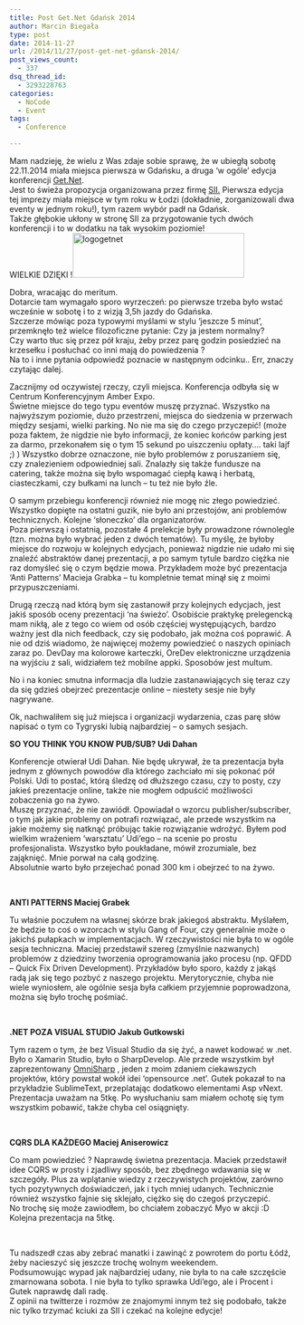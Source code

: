```yaml
---
title: Post Get.Net Gdańsk 2014
author: Marcin Biegała
type: post
date: 2014-11-27
url: /2014/11/27/post-get-net-gdansk-2014/
post_views_count:
  - 337
dsq_thread_id:
  - 3293228763
categories:
  - NoCode
  - Event
tags:
  - Conference

---
```

Mam nadzieję, że wielu z Was zdaje sobie sprawę, że w ubiegłą sobotę 22.11.2014 miała miejsca pierwsza w Gdańsku, a druga &#8216;w ogóle&#8217; edycja konferencji <a title="Konferencja Get.Net" href="http://konferencjaget.net/" target="_blank">Get.Net</a>.  
Jest to świeża propozycja organizowana przez firmę <a title="SII" href="http://pl.sii.eu/pl/" target="_blank">SII.</a> Pierwsza edycja tej imprezy miała miejsce w tym roku w Łodzi (dokładnie, zorganizowali dwa eventy w jednym roku!), tym razem wybór padł na Gdańsk.  
Także głębokie ukłony w stronę SII za przygotowanie tych dwóch konferencji i to w dodatku na tak wysokim poziomie!  
WIELKIE DZIĘKI !<img class="alignright wp-image-261 size-full" src="https://blog.biegala.net/wp-content/uploads/2014/11/logogetnet.png" alt="logogetnet" width="303" height="79" srcset="https://blog.biegala.net/wp-content/uploads/2014/11/logogetnet-300x78.png 300w, https://blog.biegala.net/wp-content/uploads/2014/11/logogetnet.png 303w" sizes="(max-width: 303px) 100vw, 303px" />

Dobra, wracając do meritum.  
Dotarcie tam wymagało sporo wyrzeczeń: po pierwsze trzeba było wstać wcześnie w sobotę i to z wizją 3,5h jazdy do Gdańska.  
Szczerze mówiąc poza typowymi myślami w stylu &#8216;jeszcze 5 minut&#8217;, przemknęło też wielce filozoficzne pytanie: Czy ja jestem normalny?  
Czy warto tłuc się przez pół kraju, żeby przez parę godzin posiedzieć na krzesełku i posłuchać co inni mają do powiedzenia ?  
Na to i inne pytania odpowiedź poznacie w następnym odcinku.. Err, znaczy czytając dalej.<!--more-->

Zacznijmy od oczywistej rzeczy, czyli miejsca. Konferencja odbyła się w Centrum Konferencyjnym Amber Expo.  
Świetne miejsce do tego typu eventów muszę przyznać. Wszystko na najwyższym poziomie, dużo przestrzeni, miejsca do siedzenia w przerwach między sesjami, wielki parking. No nie ma się do czego przyczepić! (może poza faktem, że nigdzie nie było informacji, że koniec końców parking jest za darmo, przekonałem się o tym 15 sekund po uiszczeniu opłaty&#8230;. taki lajf ;) ) Wszystko dobrze oznaczone, nie było problemów z poruszaniem się, czy znalezieniem odpowiedniej sali. Znalazły się także fundusze na catering, także można się było wspomagać ciepłą kawą i herbatą, ciasteczkami, czy bułkami na lunch &#8211; tu też nie było źle.

O samym przebiegu konferencji również nie mogę nic złego powiedzieć. Wszystko dopięte na ostatni guzik, nie było ani przestojów, ani problemów technicznych. Kolejne &#8216;słoneczko&#8217; dla organizatorów.  
Poza pierwszą i ostatnią, pozostałe 4 prelekcje były prowadzone równolegle (tzn. można było wybrać jeden z dwóch tematów). Tu myślę, że byłoby miejsce do rozwoju w kolejnych edycjach, ponieważ nigdzie nie udało mi się znaleźć abstraktów danej prezentacji, a po samym tytule bardzo ciężka nie raz domyśleć się o czym będzie mowa. Przykładem może być prezentacja &#8216;Anti Patterns&#8217; Macieja Grabka &#8211; tu kompletnie temat minął się z moimi przypuszczeniami.

Drugą rzeczą nad którą bym się zastanowił przy kolejnych edycjach, jest jakiś sposób oceny prezentacji &#8216;na świeżo&#8217;. Osobiście praktykę prelegencką mam nikłą, ale z tego co wiem od osób częściej występujących, bardzo ważny jest dla nich feedback, czy się podobało, jak można coś poprawić. A nie od dziś wiadomo, że najwięcej możemy powiedzieć o naszych opiniach zaraz po. DevDay ma kolorowe karteczki, OreDev elektroniczne urządzenia na wyjściu z sali, widziałem też mobilne appki. Sposobów jest multum.

No i na koniec smutna informacja dla ludzie zastanawiających się teraz czy da się gdzieś obejrzeć prezentacje online &#8211; niestety sesje nie były nagrywane.

Ok, nachwaliłem się już miejsca i organizacji wydarzenia, czas parę słów napisać o tym co Tygryski lubią najbardziej &#8211; o samych sesjach.

**SO YOU THINK YOU KNOW PUB/SUB? Udi Dahan**

Konferencje otwierał Udi Dahan. Nie będę ukrywał, że ta prezentacja była jednym z głównych powodów dla którego zachciało mi się pokonać pół Polski. Udi to postać, którą śledzę od dłuższego czasu, czy to posty, czy jakieś prezentacje online, także nie mogłem odpuścić możliwości zobaczenia go na żywo.  
Muszę przyznać, że nie zawiódł. Opowiadał o wzorcu publisher/subscriber, o tym jak jakie problemy on potrafi rozwiązać, ale przede wszystkim na jakie możemy się natknąć próbując takie rozwiązanie wdrożyć. Byłem pod wielkim wrażeniem &#8216;warsztatu&#8217; Udi&#8217;ego &#8211; na scenie po prostu profesjonalista. Wszystko było poukładane, mówił zrozumiale, bez zająknięć. Mnie porwał na całą godzinę.  
Absolutnie warto było przejechać ponad 300 km i obejrzeć to na żywo.

&nbsp;

**ANTI PATTERNS Maciej Grabek**

Tu właśnie poczułem na własnej skórze brak jakiegoś abstraktu. Myślałem, że będzie to coś o wzorcach w stylu Gang of Four, czy generalnie może o jakichś pułapkach w implementacjach. W rzeczywistości nie była to w ogóle sesja techniczna. Maciej przedstawił szereg (zmyślnie nazwanych) problemów z dziedziny tworzenia oprogramowania jako procesu (np. QFDD &#8211; Quick Fix Driven Development). Przykładów było sporo, każdy z jakąś radą jak się tego pozbyć z naszego projektu. Merytorycznie, chyba nie wiele wyniosłem, ale ogólnie sesja była całkiem przyjemnie poprowadzona, można się było trochę pośmiać.

&nbsp;

**.NET POZA VISUAL STUDIO Jakub Gutkowski**

Tym razem o tym, że bez Visual Studio da się żyć, a nawet kodować w .net. Było o Xamarin Studio, było o SharpDevelop. Ale przede wszystkim był zaprezentowany [OmniSharp][1] , jeden z moim zdaniem ciekawszych projektów, który powstał wokół idei &#8216;opensource .net&#8217;. Gutek pokazał to na przykładzie SublimeText, przeplatając dodatkowo elementami Asp vNext.  
Prezentacja uważam na 5tkę. Po wysłuchaniu sam miałem ochotę się tym wszystkim pobawić, także chyba cel osiągnięty.

&nbsp;

**CQRS DLA KAŻDEGO Maciej Aniserowicz**

Co mam powiedzieć ? Naprawdę świetna prezentacja. Maciek przedstawił idee CQRS w prosty i zjadliwy sposób, bez zbędnego wdawania się w szczegóły. Plus za wplątanie wiedzy z rzeczywistych projektów, zarówno tych pozytywnych doświadczeń, jak i tych mniej udanych. Technicznie również wszystko fajnie się sklejało, ciężko się do czegoś przyczepić.  
No trochę się może zawiodłem, bo chciałem zobaczyć Myo w akcji :D  
Kolejna prezentacja na 5tkę.

&nbsp;

Tu nadszedł czas aby zebrać manatki i zawinąć z powrotem do portu Łódź, żeby nacieszyć się jeszcze trochę wolnym weekendem.  
Podsumowując wypad jak najbardziej udany, nie była to na całe szczęście zmarnowana sobota. I nie była to tylko sprawka Udi&#8217;ego, ale i Procent i Gutek naprawdę dali radę.  
Z opinii na twitterze i rozmów ze znajomymi innym też się podobało, także nic tylko trzymać kciuki za SII i czekać na kolejne edycje!

&nbsp;

&nbsp;

&nbsp;

 [1]: http://www.omnisharp.net/ "OmniSharp"
